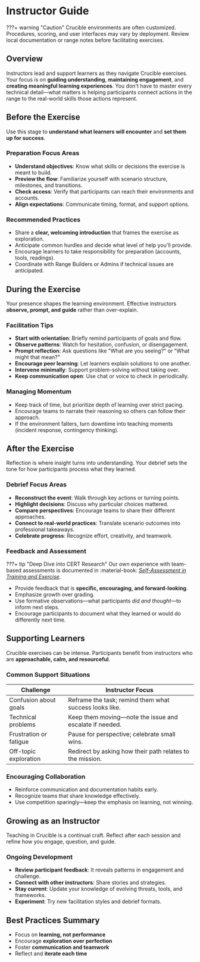 # Instructor Guide

???+ warning "Caution"
Crucible environments are often customized. Procedures, scoring, and user interfaces may vary by deployment. Review local documentation or range notes before facilitating exercises.

## Overview

Instructors lead and support learners as they navigate Crucible exercises. Your focus is on **guiding understanding**, **maintaining engagement**, and **creating meaningful learning experiences**. You don't have to master every technical detail—what matters is helping participants connect actions in the range to the real-world skills those actions represent.

## Before the Exercise

Use this stage to **understand what learners will encounter** and **set them up for success**.

### Preparation Focus Areas

- **Understand objectives**: Know what skills or decisions the exercise is meant to build.
- **Preview the flow**: Familiarize yourself with scenario structure, milestones, and transitions.
- **Check access**: Verify that participants can reach their environments and accounts.
- **Align expectations**: Communicate timing, format, and support options.

### Recommended Practices

- Share a **clear, welcoming introduction** that frames the exercise as exploration.
- Anticipate common hurdles and decide what level of help you'll provide.
- Encourage learners to take responsibility for preparation (accounts, tools, readings).
- Coordinate with Range Builders or Admins if technical issues are anticipated.

## During the Exercise

Your presence shapes the learning environment. Effective instructors **observe, prompt, and guide** rather than over-explain.

### Facilitation Tips

- **Start with orientation**: Briefly remind participants of goals and flow.
- **Observe patterns**: Watch for hesitation, confusion, or disengagement.
- **Prompt reflection**: Ask questions like "What are you seeing?" or "What might that mean?"
- **Encourage peer learning**: Let learners explain solutions to one another.
- **Intervene minimally**: Support problem-solving without taking over.
- **Keep communication open**: Use chat or voice to check in periodically.

### Managing Momentum

- Keep track of time, but prioritize depth of learning over strict pacing.
- Encourage teams to narrate their reasoning so others can follow their approach.
- If the environment falters, turn downtime into teaching moments (incident response, contingency thinking).

## After the Exercise

Reflection is where insight turns into understanding. Your debrief sets the tone for how participants process what they learned.

### Debrief Focus Areas

- **Reconstruct the event**: Walk through key actions or turning points.
- **Highlight decisions**: Discuss why particular choices mattered.
- **Compare perspectives**: Encourage teams to share their different approaches.
- **Connect to real-world practices**: Translate scenario outcomes into professional takeaways.
- **Celebrate progress**: Recognize effort, creativity, and teamwork.

### Feedback and Assessment

???+ tip "Deep Dive into CERT Research"
Our own experience with team-based assessments is documented in :material-book: *[Self-Assessment in Training and Exercise](https://sei.cmu.edu/library/self-assessment-in-training-and-exercise/)*.

- Provide feedback that is **specific, encouraging, and forward-looking**.
- Emphasize growth over grading.
- Use formative observations—what participants *did and thought*—to inform next steps.
- Encourage participants to document what they learned or would do differently next time.

## Supporting Learners

Crucible exercises can be intense. Participants benefit from instructors who are **approachable, calm, and resourceful**.

### Common Support Situations

| Challenge              | Instructor Focus                                          |
| ---------------------- | --------------------------------------------------------- |
| Confusion about goals  | Reframe the task; remind them what success looks like.    |
| Technical problems     | Keep them moving—note the issue and escalate if needed.   |
| Frustration or fatigue | Pause for perspective; celebrate small wins.              |
| Off-topic exploration  | Redirect by asking how their path relates to the mission. |

### Encouraging Collaboration

- Reinforce communication and documentation habits early.
- Recognize teams that share knowledge effectively.
- Use competition sparingly—keep the emphasis on learning, not winning.

## Growing as an Instructor

Teaching in Crucible is a continual craft.
Reflect after each session and refine how you engage, question, and guide.

### Ongoing Development

- **Review participant feedback**: It reveals patterns in engagement and challenge.
- **Connect with other instructors**: Share stories and strategies.
- **Stay current**: Update your knowledge of evolving threats, tools, and frameworks.
- **Experiment**: Try new facilitation styles and debrief formats.

## Best Practices Summary

- Focus on **learning, not performance**
- Encourage **exploration over perfection**
- Foster **communication and teamwork**
- Reflect and **iterate each time**
